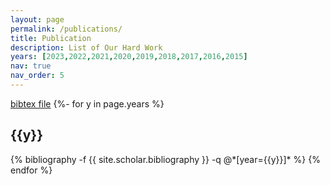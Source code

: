 ```yaml
---
layout: page
permalink: /publications/
title: Publication
description: List of Our Hard Work
years: [2023,2022,2021,2020,2019,2018,2017,2016,2015]
nav: true
nav_order: 5
---
```

<!-- _pages/publications.md -->
<div class="publications">
<a href="bib.bib">bibtex file</a>
{%- for y in page.years %}
  <h2 class="year">{{y}}</h2>
  {% bibliography -f {{ site.scholar.bibliography }} -q @*[year={{y}}]* %}
{% endfor %}

</div>
